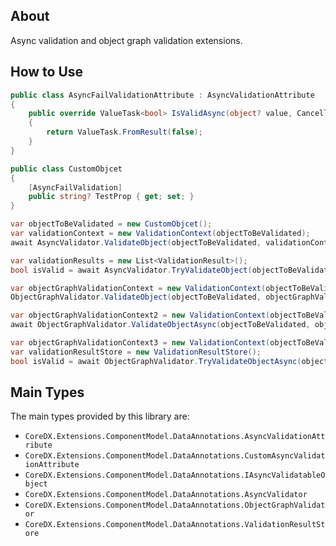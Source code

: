 ## About
Async validation and object graph validation extensions.

## How to Use
``` csharp
public class AsyncFailValidationAttribute : AsyncValidationAttribute
{
    public override ValueTask<bool> IsValidAsync(object? value, CancellationToken cancellationToken = default)
    {
        return ValueTask.FromResult(false);
    }
}

public class CustomObjcet
{
    [AsyncFailValidation]
    public string? TestProp { get; set; }
}

var objectToBeValidated = new CustomObjcet();
var validationContext = new ValidationContext(objectToBeValidated);
await AsyncValidator.ValidateObject(objectToBeValidated, validationContext, true);

var validationResults = new List<ValidationResult>();
bool isValid = await AsyncValidator.TryValidateObject(objectToBeValidated, validationContext, validationResults, true);

var objectGraphValidationContext = new ValidationContext(objectToBeValidated);
ObjectGraphValidator.ValidateObject(objectToBeValidated, objectGraphValidationContext, AsyncValidationBehavior.TrySynchronously, true);

var objectGraphValidationContext2 = new ValidationContext(objectToBeValidated);
await ObjectGraphValidator.ValidateObjectAsync(objectToBeValidated, objectGraphValidationContext2, true);

var objectGraphValidationContext3 = new ValidationContext(objectToBeValidated);
var validationResultStore = new ValidationResultStore();
bool isValid = await ObjectGraphValidator.TryValidateObjectAsync(objectToBeValidated, objectGraphValidationContext3, validationResultStore, true);
```

## Main Types
The main types provided by this library are:
* `CoreDX.Extensions.ComponentModel.DataAnnotations.AsyncValidationAttribute`
* `CoreDX.Extensions.ComponentModel.DataAnnotations.CustomAsyncValidationAttribute`
* `CoreDX.Extensions.ComponentModel.DataAnnotations.IAsyncValidatableObject`
* `CoreDX.Extensions.ComponentModel.DataAnnotations.AsyncValidator`
* `CoreDX.Extensions.ComponentModel.DataAnnotations.ObjectGraphValidator`
* `CoreDX.Extensions.ComponentModel.DataAnnotations.ValidationResultStore`